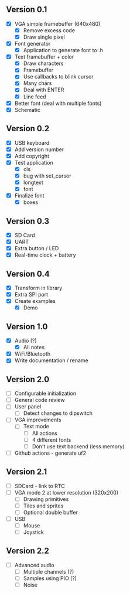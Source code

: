 ## Version 0.1

- [x] VGA simple framebuffer (640x480)
  - [x] Remove excess code
  - [x] Draw single pixel
- [x] Font generator
  - [x] Application to generate font to .h
- [x] Text framebuffer + color
  - [x] Draw characters
  - [x] Framebuffer
  - [x] Use callbacks to blink cursor
  - [x] Many chars
  - [x] Deal with ENTER
  - [x] Line feed
- [x] Better font (deal with multiple fonts)
- [x] Schematic

## Version 0.2

- [x] USB keyboard
- [x] Add version number
- [x] Add copyright
- [x] Test application
  - [x] cls
  - [x] bug with set_cursor
  - [x] longtext
  - [x] font
- [x] Finalize font
  - [x] boxes

## Version 0.3

- [x] SD Card
- [x] UART
- [x] Extra button / LED
- [x] Real-time clock + battery

## Version 0.4

- [x] Transform in library
- [x] Extra SPI port
- [x] Create examples
  - [x] Demo

## Version 1.0

- [x] Audio (?)
  - [x] All notes
- [x] WiFi/Bluetooth
- [x] Write documentation / rename

## Version 2.0

- [ ] Configurable initialization
- [ ] General code review
- [ ] User panel
  - [ ] Detect changes to dipswitch
- [ ] VGA improvements
  - [ ] Text mode
    - [ ] All actions
    - [ ] 4 different fonts
    - [ ] Don't use text backend (less memory)
- [ ] Github actions - generate uf2

## Version 2.1

- [ ] SDCard - link to RTC
- [ ] VGA mode 2 at lower resolution (320x200)
  - [ ] Drawing primitives
  - [ ] Tiles and sprites
  - [ ] Optional double buffer
- [ ] USB
  - [ ] Mouse
  - [ ] Joystick

## Version 2.2

- [ ] Advanced audio
  - [ ] Multiple channels (?)
  - [ ] Samples using PIO (?)
  - [ ] Noise
